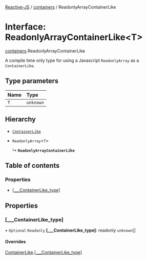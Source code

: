 [Reactive-JS](../README.md) / [containers](../modules/containers.md) / ReadonlyArrayContainerLike

# Interface: ReadonlyArrayContainerLike<T\>

[containers](../modules/containers.md).ReadonlyArrayContainerLike

A compile time only type for using a Javascript `ReadonlyArray` as a `ContainerLike`.

## Type parameters

| Name | Type |
| :------ | :------ |
| `T` | `unknown` |

## Hierarchy

- [`ContainerLike`](containers.ContainerLike.md)

- `ReadonlyArray`<`T`\>

  ↳ **`ReadonlyArrayContainerLike`**

## Table of contents

### Properties

- [[\_\_\_ContainerLike\_type]](containers.ReadonlyArrayContainerLike.md#[___containerlike_type])

## Properties

### [\_\_\_ContainerLike\_type]

• `Optional` `Readonly` **[\_\_\_ContainerLike\_type]**: readonly `unknown`[]

#### Overrides

[ContainerLike](containers.ContainerLike.md).[[___ContainerLike_type]](containers.ContainerLike.md#[___containerlike_type])
